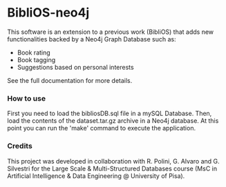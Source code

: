 # BibliOS-neo4j

This software is an extension to a previous work (BibliOS) that adds new functionalities backed by a Neo4j Graph Database such as:
* Book rating
* Book tagging
* Suggestions based on personal interests

See the full documentation for more details.

### How to use ###
First you need to load the bibliosDB.sql file in a mySQL Database. Then, load the contents of the dataset.tar.gz archive in a Neo4j database. At this point you can run the 'make' command to execute the application.

### Credits ###
This project was developed in collaboration with R. Polini, G. Alvaro and G. Silvestri for the Large Scale & Multi-Structured Databases course (MsC in Artificial Intelligence & Data Engineering @ University of Pisa).
